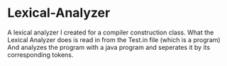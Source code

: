 # Lexical-Analyzer
A lexical analyzer I created for a compiler construction class. What the Lexical Analyzer does is read in from the Test.in file (which is a program)
And analyzes the program with a java program and seperates it by its corresponding tokens.

